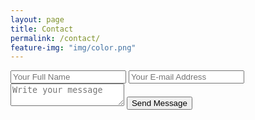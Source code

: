 ```yaml
---
layout: page
title: Contact
permalink: /contact/
feature-img: "img/color.png"
---
```




<form action="https://getsimpleform.com/messages?form_api_token=e9d7384972182ae274cbef6bd859ab68" method="post">
<!-- the redirect_to is optional, the form will redirect to the referrer on submission -->
<input type='hidden' name='redirect_to' value='http://teraJumper98193.github.io/thank-you/' />
<input type='text' name='name' placeholder='Your Full Name' />
<input type='email' name='email' placeholder='Your E-mail Address' />
<textarea name='message' placeholder='Write your message'></textarea>
<input type='submit' value='Send Message' />
</form>
